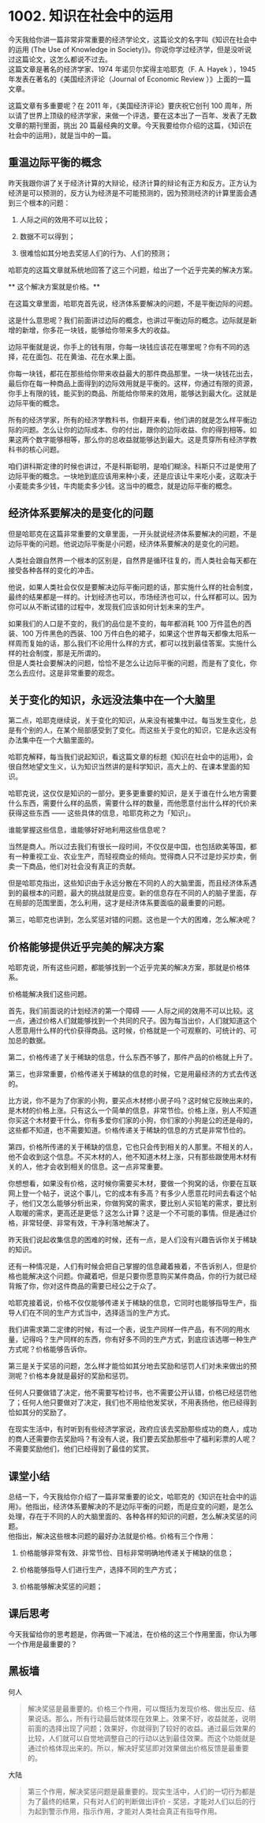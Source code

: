 # 1002. 知识在社会中的运用

今天我给你讲一篇非常非常重要的经济学论文，这篇论文的名字叫《知识在社会中的运用 (The Use of Knowledge in Society)》。你说你学过经济学，但是没听说过这篇论文，这怎么都说不过去。<br> 这篇文章是著名的经济学家、1974 年诺贝尔奖得主哈耶克（F. A. Hayek&nbsp;），1945 年发表在著名的《美国经济评论（Journal of Economic Review ）》上面的一篇文章。

这篇文章有多重要呢？在 2011 年，《美国经济评论》要庆祝它创刊 100 周年，所以请了世界上顶级的经济学家，来做一个评选，要在这本出了一百年、发表了无数文章的期刊里面，挑出 20 篇最经典的文章。今天我要给你介绍的这篇，《知识在社会中的运用》，就是当中的一篇。

## 重温边际平衡的概念

昨天我跟你讲了关于经济计算的大辩论，经济计算的辩论有正方和反方。正方认为经济是可以预测的，反方认为经济是不可能预测的，因为预测经济的计算里面会遇到三个根本的问题：

1. 人际之间的效用不可以比较；

2. 数据不可以得到；

3. 很难恰如其分地去奖惩人们的行为、人们的预测；

哈耶克的这篇文章就系统地回答了这三个问题，给出了一个近乎完美的解决方案。

** 这个解决方案就是价格。**

在这篇文章里面，哈耶克首先说，经济体系要解决的问题，不是平衡边际的问题。

这是什么意思呢？我们前面讲过边际的概念，也讲过平衡边际的概念。边际就是新增的新增，你多花一块钱，能够给你带来多大的收益。

边际平衡就是说，你手上的钱有限，你每一块钱应该花在哪里呢？你有不同的选择，花在面包、花在黄油、花在水果上面。

你每一块钱，都花在那些给你带来收益最大的那件商品那里。一块一块钱花出去，最后你在每一种商品上面得到的边际效用就是平衡的。这样，你通过有限的资源，你手上有限的钱，能买到的商品、所能给你带来的效用，能够达到最大化。这就是边际平衡的概念。

所有的经济学家，所有的经济学教科书，你翻开来看，他们讲的就是怎么样平衡边际的问题。怎么让你的边际成本、你的付出，跟你的边际收益、你的得到相等。如果这两个数字能够相等，那么你的总收益就能够达到最大。这是贯穿所有经济学教科书的核心问题。

咱们讲科斯定律的时候也讲过，不是科斯聪明，是咱们糊涂。科斯只不过是使用了边际平衡的概念。一块地到底应该用来种小麦，还是应该让牛来吃小麦，这取决于小麦能卖多少钱，牛肉能卖多少钱。这当中的概念，就是边际平衡的概念。

## 经济体系要解决的是变化的问题

但是哈耶克在这篇非常重要的文章里面，一开头就说经济体系要解决的问题，不是边际平衡的问题。他说边际平衡是小问题，经济体系要解决的是变化的问题。

人类社会跟自然界一个根本的区别是，自然界是循环往复的，而人类社会每天都在接受各种各样的变化的冲击。

他说，如果人类社会仅仅是要解决边际平衡问题的话，那实施什么样的社会制度，最终的结果都是一样的。计划经济也可以，市场经济也可以，什么样都可以。因为你可以从不断试错的过程中，发现我们应该如何计划未来的生产。

如果我们的人口是不变的，我们的品位是不变的，每年都消耗 100 万件蓝色的西装、100 万件黑色的西装、100 万件白色的裙子，如果这个世界每天都像太阳系一样周而复始的话，那么我们不论用什么样的方式，都可以找到最佳答案。实施什么样的社会制度，那是无所谓的。<br> 但是人类社会要解决的问题，恰恰不是怎么让边际平衡的问题，而是有了变化，你怎么去应付。这是非常重要的观念。

## 关于变化的知识，永远没法集中在一个大脑里

第二点，哈耶克继续说，关于变化的知识，从来没有被集中过。每当发生变化，总是有个别的人，在某个局部感受到了变化。而这些关于变化的知识，它是永远没有办法集中在一个大脑里面的。

哈耶克解释，每当我们说起知识，看这篇文章的标题《知识在社会中的运用》，会很自然地望文生义，认为知识当然讲的是科学知识，高大上的、在课本里面的知识。

哈耶克说，这仅仅是知识的一部分。更多更重要的知识，是关于谁在什么地方需要什么东西，需要什么样的品质，需要什么样的数量，而他愿意付出什么样的代价来获得这些东西 —— 这些具体的信息，哈耶克称之为「知识」。

谁能掌握这些信息，谁能够好好地利用这些信息呢？

当然是商人。所以过去我们有很长一段时间，不仅仅是中国，也包括欧美等国，都有一种重视工业、农业生产，而轻视商业的倾向。觉得商人只不过是炒买炒卖，倒卖一下商品，他们对社会没有真正的贡献。

但是哈耶克指出，这些知识由于永远分散在不同的人的大脑里面，而且经济体系遇到的最根本的问题，最大的挑战就是应变。新的信息存在不同的人的脑子里面，存在局部的范围里面，怎么利用，这才是经济体系要面临的最重要的问题。

第三，哈耶克也讲到，怎么奖惩对错的问题。这也是一个大的困难，怎么解决呢？

## 价格能够提供近乎完美的解决方案

哈耶克说，所有这些问题，都能够找到一个近乎完美的解决方案，那就是价格体系。

价格能解决我们这些问题。

首先，我们前面说的计划经济的第一个障碍 —— 人际之间的效用不可以比较。这一点，通过价格人们就能够找到一个共同的尺子。因为每当出价，人们就知道这个人愿意用什么样的代价获得商品。这时候，价格就是一个可观察的、可统计的、可加总的数据。

第二，价格传递了关于稀缺的信息，什么东西不够了，那件产品的价格就上升了。

第三，也非常重要，价格传递关于稀缺的信息的时候，它是用最经济的方式去传送的。

比方说，你不是为了你家的小狗，要买点木材修小房子吗？这时候它反映出来的，是木材的价格上涨。只有这么一个简单的信息，非常节俭。价格上涨，别人不知道你买这个木材要干什么，你有多爱你们家的小狗，你们家的小狗是公的还是母的，这些都不知道，也不需要知道。价格传递关于稀缺的信息的方式是非常节俭的。

第四，价格所传递的关于稀缺的信息，它也只会传到相关的人那里。不相关的人，他不会收到这个信息。不买木材的人，他不知道木材上涨，只有那些跟使用木材有关的人，他才会收到相关的信息。这一点非常重要。

你想想看，如果没有价格，这时候你需要买木材，要做一个狗窝的话，你要在互联网上登一个帖子，说这个事儿，它的成本有多高？有多少人愿意花时间去看这个帖子，他们又怎么能够分析出来，你做狗窝的需求，要比别人买铅笔的需求，要比别人取暖的需求，更高还是更低？这怎么计算？这是一个不可能的事情。但是通过价格，非常轻便、非常有效，干净利落地解决了。

昨天我们说起收集信息的困难的时候，还有一点，是人们没有兴趣告诉你关于稀缺的知识。

还有一种情况是，人们有时候会把自己掌握的信息藏着掖着，不告诉别人，但是价格也能解决这个问题。你藏着吧，但是只要你愿意购买某件商品，你的行为就已经背叛了你，你对这件商品的需要已经公之于众了。

哈耶克接着说，价格不仅仅能够传递关于稀缺的信息，它同时也能够指导生产，指导人们在不同的生产方式当中，选择适当的生产方式。

我们讲需求第二定律的时候，有过一个表，说生产同样一件产品，有不同的用水量，记得吗？生产同样的东西，你有好多不同的生产方式，到底应该选哪一种生产方式呢？价格能够告诉你。

第三是关于奖惩的问题，怎么样才能恰如其分地去奖励和惩罚人们对未来做出的预测呢？价格本身就是最好的奖励和惩罚。

任何人只要做错了决定，他不需要写检讨书，也不需要公开认错，价格已经惩罚他了；任何人他只要做对了决定，我们也不用给他发奖状，不用表扬他，他已经得到恰如其分的奖励了。

在现实生活中，有时听到有些经济学家说，政府应该去奖励那些成功的商人，成功的商人还需要你去奖励吗？有没有人说，我们要去奖励那些中了福利彩票的人呢？不需要奖励他们，他们已经得到了最佳的奖赏。

## 课堂小结

总结一下，今天我给你介绍了一篇非常重要的论文，哈耶克的《知识在社会中的运用》。他指出，经济体系要解决的不是边际平衡的问题，而是应变的问题，是怎么处理，存在于不同的人的大脑里面的、各种各样的知识的问题，怎么解决奖惩的问题。<br> 他指出，解决这些根本问题的最好办法就是价格。价格有三个作用：

1. 价格能够非常有效、非常节俭、目标非常明确地传递关于稀缺的信息；

2. 价格能够指导人们进行生产，选择不同的生产方式；

3. 价格能够解决奖惩的问题；

## 课后思考

今天我留给你的思考题是，你再做一下减法，在价格的这三个作用里面，你认为哪一个作用是最重要的？

## 黑板墙

何人

> 


> 解决奖惩是最重要的。价格三个作用，可以慨括为发现价格、做出反应、结果说话。那么，所有行动最后就体现在效果上。效果不好，收益就差，说明前面的选择出现了问题；效果好，你就得到了较好的收益。通过最后效果的比较，人们就可以自觉地调整自己的行动以达到最佳效果。而这个功能就是通过价格体现出来的。所以，解决好奖惩即对效果做出价格反馈是最重要的。

大陆

> 第三个作用，解决奖惩问题是最重要的。现实生活中，人们的一切行为都是为了最终的结果，只有对人们的判断做出评价 - 奖惩，才能对人们以后的行为起到警示作用，指示作用，才能对人类社会真正有指导作用。

